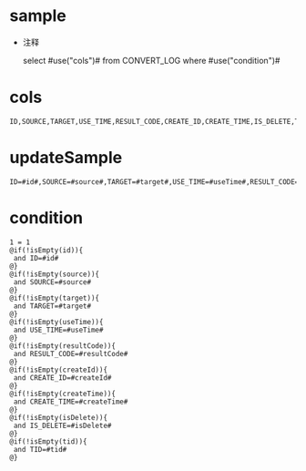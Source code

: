 sample
===
* 注释

	select #use("cols")# from CONVERT_LOG  where  #use("condition")#

cols
===
	ID,SOURCE,TARGET,USE_TIME,RESULT_CODE,CREATE_ID,CREATE_TIME,IS_DELETE,TID

updateSample
===
	
	ID=#id#,SOURCE=#source#,TARGET=#target#,USE_TIME=#useTime#,RESULT_CODE=#resultCode#,CREATE_ID=#createId#,CREATE_TIME=#createTime#,IS_DELETE=#isDelete#,TID=#tid#

condition
===

	1 = 1  
	@if(!isEmpty(id)){
	 and ID=#id#
	@}
	@if(!isEmpty(source)){
	 and SOURCE=#source#
	@}
	@if(!isEmpty(target)){
	 and TARGET=#target#
	@}
	@if(!isEmpty(useTime)){
	 and USE_TIME=#useTime#
	@}
	@if(!isEmpty(resultCode)){
	 and RESULT_CODE=#resultCode#
	@}
	@if(!isEmpty(createId)){
	 and CREATE_ID=#createId#
	@}
	@if(!isEmpty(createTime)){
	 and CREATE_TIME=#createTime#
	@}
	@if(!isEmpty(isDelete)){
	 and IS_DELETE=#isDelete#
	@}
	@if(!isEmpty(tid)){
	 and TID=#tid#
	@}
	
	
